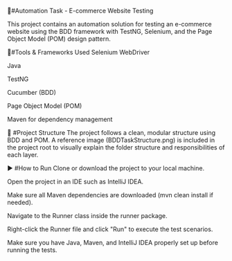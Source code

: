 🧪#Automation Task - E-commerce Website Testing

This project contains an automation solution for testing an e-commerce website using the BDD framework with TestNG, Selenium, and the Page Object Model (POM) design pattern.

📌#Tools & Frameworks Used
Selenium WebDriver

Java

TestNG

Cucumber (BDD)

Page Object Model (POM)

Maven for dependency management

📁 #Project Structure
The project follows a clean, modular structure using BDD and POM.
A reference image (BDDTaskStructure.png) is included in the project root to visually explain the folder structure and responsibilities of each layer.

▶️ #How to Run
Clone or download the project to your local machine.

Open the project in an IDE such as IntelliJ IDEA.

Make sure all Maven dependencies are downloaded (mvn clean install if needed).

Navigate to the Runner class inside the runner package.

Right-click the Runner file and click "Run" to execute the test scenarios.

Make sure you have Java, Maven, and IntelliJ IDEA properly set up before running the tests.
